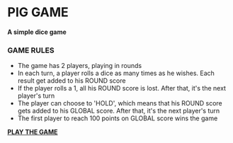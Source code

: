 # PIG GAME
**A simple dice game**

### GAME RULES
- The game has 2 players, playing in rounds
- In each turn, a player rolls a dice as many times as he wishes. Each result get added to his ROUND score
- If the player rolls a 1, all his ROUND score is lost. After that, it's the next player's turn
- The player can choose to 'HOLD', which means that his ROUND score gets added to his GLOBAL score. After that, it's the next player's turn
- The first player to reach 100 points on GLOBAL score wins the game

[**PLAY THE GAME**](https://aanndch.github.io/Pig-Game)
